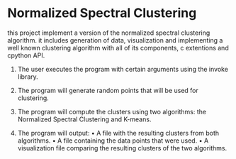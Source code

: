 # Normalized Spectral Clustering
this project implement a version of the normalized spectral clustering algorithm.
it includes generation of data, visualization and implementing a well known clustering algorithm with all of its components, c extentions 
and cpython API.


1. The user executes the program with certain arguments using the invoke library.
2. The program will generate random points that will be used for clustering.
3. The program will compute the clusters using two algorithms: the Normalized Spectral
Clustering and K-means.

4. The program will output:
• A file with the resulting clusters from both algorithms.
• A file containing the data points that were used.
• A visualization file comparing the resulting clusters of the two algorithms.


